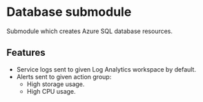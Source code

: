 # Database submodule

Submodule which creates Azure SQL database resources.

## Features

- Service logs sent to given Log Analytics workspace by default.
- Alerts sent to given action group:
  - High storage usage.
  - High CPU usage.
